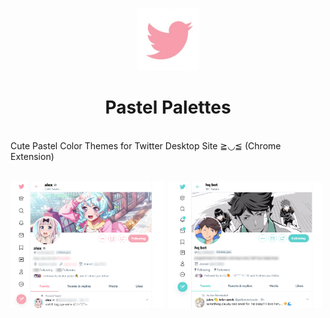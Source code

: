 <p align="center"><img src="./icon128.png" width="100px" /></p>
<h1 align="center">Pastel Palettes</h1>

<br />
Cute Pastel Color Themes for Twitter Desktop Site ≧◡≦ (Chrome Extension)
<br />
<br />
<p>
  <img src="./images/profile.png" width="49%" />
  <img src="./images/profile2.png" width="49%" />
</p>
